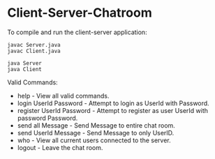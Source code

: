 # Client-Server-Chatroom

To compile and run the client-server application:

    javac Server.java
    javac Client.java

    java Server
    java Client

Valid Commands:

  - help - View all valid commands.
  - login UserId Password - Attempt to login as UserId with Password.
  - register UserId Password - Attempt to register as user UserId with password Password.
  - send all Message - Send Message to entire chat room.
  - send UserId Message - Send Message to only UserID.
  - who - View all current users connected to the server.
  - logout - Leave the chat room.

